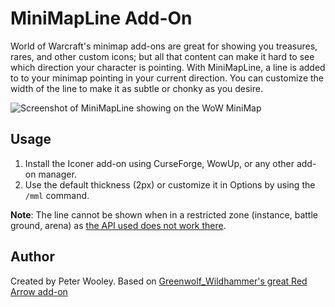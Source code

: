 # MiniMapLine Add-On

 World of Warcraft's minimap add-ons are great for showing you treasures, rares, and other custom icons; but all that content can make it hard to see which direction your character is pointing. With MiniMapLine, a line is added to to your minimap pointing in your current direction. You can customize the width of the line to make it as subtle or chonky as you desire.

 <img src="screenshots/default.png" alt="Screenshot of MiniMapLine showing on the WoW MiniMap" />

## Usage
1. Install the Iconer add-on using CurseForge, WowUp, or any other add-on manager.
2. Use the default thickness (2px) or customize it in Options by using the `/mml` command.

<strong>Note</strong>: The line cannot be shown when in a restricted zone (instance, battle ground, arena) as [the API used does not work there](https://wowpedia.fandom.com/wiki/API_GetPlayerFacing).

## Author
Created by Peter Wooley. Based on [Greenwolf_Wildhammer's great Red Arrow add-on](https://www.curseforge.com/wow/addons/red-arrow)